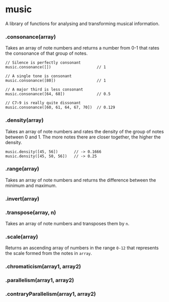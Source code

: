 # music

A library of functions for analysing and transforming musical information.

<!--## Installation

  Install with [component(1)](http://component.io):

    $ component install stephband/midi-graph-->
    
    
### .consonance(array)

Takes an array of note numbers and returns a number from 0-1 that rates the
consonance of that group of notes.

    // Silence is perfectly consonant
    music.consonance([])                    // 1
    
    // A single tone is consonant
    music.consonance([80])                  // 1
    
    // A major third is less consonant
    music.consonance([64, 68])              // 0.5
    
    // C7♭9 is really quite dissonant
    music.consonance([60, 61, 64, 67, 70])  // 0.129


### .density(array)

Takes an array of note numbers and rates the density of the group of notes
between 0 and 1. The more notes there are closer together, the higher the
density.

    music.density([45, 56])       // -> 0.1666
    music.density([45, 50, 56])   // -> 0.25

### .range(array)

Takes an array of note numbers and returns the difference between the minimum
and maximum.

### .invert(array)

### .transpose(array, n)

Takes an array of note numbers and transposes them by <code>n</code>.

### .scale(array)

Returns an ascending array of numbers in the range <code>0-12</code> that
represents the scale formed from the notes in <code>array</code>.

### .chromaticism(array1, array2)

### .parallelism(array1, array2)

### .contraryParallelism(array1, array2)